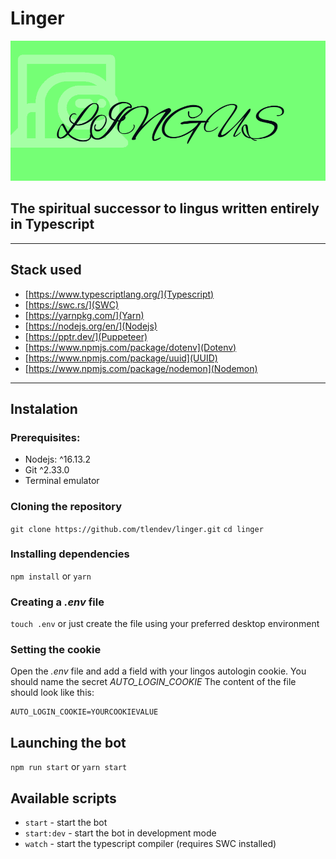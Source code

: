 # Linger

![logo](./logo.png)

## The spiritual successor to lingus written entirely in Typescript

---

## Stack used

-   [https://www.typescriptlang.org/](Typescript)
-   [https://swc.rs/](SWC)
-   [https://yarnpkg.com/](Yarn)
-   [https://nodejs.org/en/](Nodejs)
-   [https://pptr.dev/](Puppeteer)
-   [https://www.npmjs.com/package/dotenv](Dotenv)
-   [https://www.npmjs.com/package/uuid](UUID)
-   [https://www.npmjs.com/package/nodemon](Nodemon)

---

## Instalation

### Prerequisites:

-   Nodejs: ^16.13.2
-   Git ^2.33.0
-   Terminal emulator

### Cloning the repository

`git clone https://github.com/tlendev/linger.git`
`cd linger`

### Installing dependencies

`npm install` or `yarn`

### Creating a _.env_ file

`touch .env` or just create the file using your preferred desktop environment

### Setting the cookie

Open the _.env_ file and add a field with your lingos autologin cookie. You should name the secret _AUTO_LOGIN_COOKIE_
The content of the file should look like this:

```text
AUTO_LOGIN_COOKIE=YOURCOOKIEVALUE
```

## Launching the bot

`npm run start` or `yarn start`

## Available scripts

-   `start` - start the bot
-   `start:dev` - start the bot in development mode
-   `watch` - start the typescript compiler (requires SWC installed)

